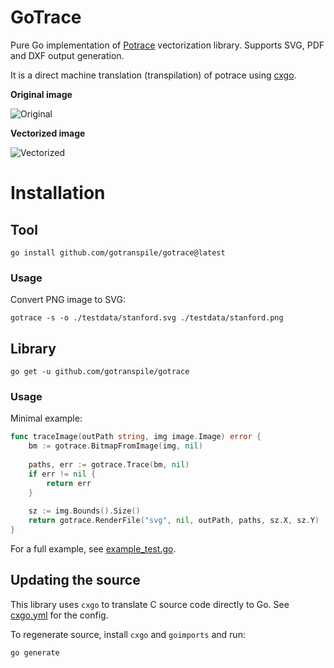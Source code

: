 # GoTrace

Pure Go implementation of [Potrace](https://potrace.sourceforge.net/potracelib.pdf) vectorization library.
Supports SVG, PDF and DXF output generation.

It is a direct machine translation (transpilation) of potrace using [cxgo](https://github.com/gotranspile/cxgo).

**Original image**

![Original](http://potrace.sourceforge.net/img/stanford-orig2.png)

**Vectorized image**

![Vectorized](http://potrace.sourceforge.net/img/stanford-smooth2.png)

# Installation

## Tool
```
go install github.com/gotranspile/gotrace@latest
```

### Usage

Convert PNG image to SVG:
```
gotrace -s -o ./testdata/stanford.svg ./testdata/stanford.png
```

## Library
```
go get -u github.com/gotranspile/gotrace
```

### Usage

Minimal example:

```go
func traceImage(outPath string, img image.Image) error {
    bm := gotrace.BitmapFromImage(img, nil)
    
    paths, err := gotrace.Trace(bm, nil)
    if err != nil {
        return err
    }
    
    sz := img.Bounds().Size()
    return gotrace.RenderFile("svg", nil, outPath, paths, sz.X, sz.Y)
}
```

For a full example, see [example_test.go](./example_test.go).

## Updating the source

This library uses `cxgo` to translate C source code directly to Go. See [cxgo.yml](./cxgo.yml) for the config.

To regenerate source, install `cxgo` and `goimports` and run:

```
go generate
```